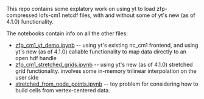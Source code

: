 This repo contains some explatory work on using yt to load zfp-compressed lofs-cm1 netcdf files, with and without some of yt's new (as of 4.1.0) functionality.

The notebooks contain info on all the other files: 

* [zfp_cm1_yt_demo.ipynb](https://github.com/data-exp-lab/zfp_yt_cm1_stretched_grids/blob/main/zfp_cm1_yt_demo.ipynb)  -- using yt's existing nc_cm1 frontend, and using yt's new (as of 4.1.0) callable functionality to map data directly to an open hdf handle
* [zfp_cm1_stretched_grids.ipynb](https://github.com/data-exp-lab/zfp_yt_cm1_stretched_grids/blob/main/zfp_cm1_stretched_grids.ipynb) -- using yt's new (as of 4.1.0) stretched grid functionality. involves some in-memory trilinear interpolation on the user side 
* [stretched_from_node_points.ipynb](https://github.com/data-exp-lab/zfp_yt_cm1_stretched_grids/blob/main/stretched_from_node_points.ipynb) -- toy problem for considering how to build cells from vertex-centered data.
